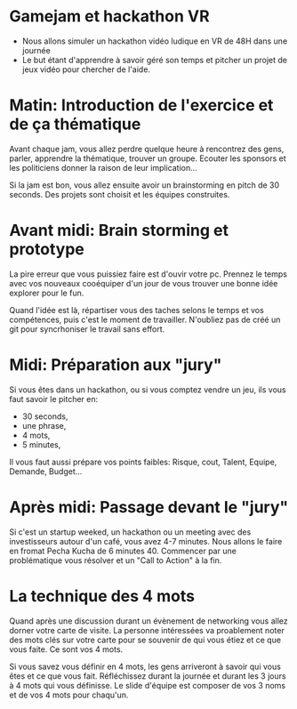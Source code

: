 # Gamejam et hackathon VR 

- Nous allons simuler un hackathon vidéo ludique en VR de 48H dans une journée
- Le but étant d'apprendre à savoir géré son temps et  pitcher un projet de jeux vidéo pour chercher de l'aide.


# Matin: Introduction de l'exercice et de ça thématique

Avant chaque jam, vous allez perdre quelque heure à rencontrez des gens, parler, apprendre la thématique, trouver un groupe.
Ecouter les sponsors et les politiciens donner la raison de leur implication...

Si la jam est bon, vous allez ensuite avoir un brainstorming en pitch de 30 seconds.
Des projets sont choisit et les équipes construites.

# Avant midi: Brain storming et prototype

La pire erreur que vous puissiez faire est d'ouvir votre pc.
Prennez le temps avec vos nouveaux cooéquiper d'un jour de vous trouver une bonne idée explorer pour le fun.

Quand l'idée est là, répartiser vous des taches selons le temps et vos compétences, puis c'est le moment de travailler.
N'oubliez pas de créé un git pour syncrhoniser le travail sans effort.

# Midi: Préparation aux "jury"

Si vous êtes dans un hackathon, ou si vous comptez vendre un jeu, ils vous faut savoir le pitcher en:
- 30 seconds,
- une phrase,
- 4 mots,
- 5 minutes,

Il vous faut aussi prépare vos points faibles: Risque, cout, Talent, Equipe, Demande, Budget...


# Après midi: Passage devant le "jury"

Si c'est un startup weeked, un hackathon ou un meeting avec des investisseurs autour d'un café, vous avez 4-7 minutes.
Nous allons le faire en fromat Pecha Kucha de 6 minutes 40.
Commencer par une problématique vous résolver et un "Call to Action" à la fin.

# La technique des 4 mots

Quand après une discussion durant un évènement de networking vous allez dorner votre carte de visite. 
La personne intéressées va proablement noter des mots clés sur votre carte pour se souvenir de qui vous étiez et ce que vous faite.
Ce sont vos 4 mots.

Si vous savez vous définir en 4 mots, les gens arriveront à savoir qui vous êtes et ce que vous fait.
Réfléchissez durant la journée et durant les 3 jours à 4 mots qui vous définisse. 
Le slide d'équipe est composer de vos 3 noms et de vos 4 mots pour chaqu'un.




